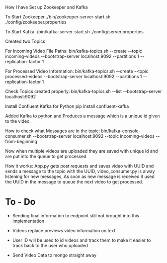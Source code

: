 How I have Set up Zookeeper and Kafka

To Start Zookeeper
./bin/zookeeper-server-start.sh ./config/zookeeper.properties

To Start Kafka
./bin/kafka-server-start.sh ./config/server.properties

Created two Topics

For Incoming Video File Paths:
bin/kafka-topics.sh --create --topic incoming-videos --bootstrap-server localhost:9092 --partitions 1 --replication-factor 1

For Processed Video Information:
bin/kafka-topics.sh --create --topic processed-videos --bootstrap-server localhost:9092 --partitions 1 --replication-factor 1

Check Topics created properly:
bin/kafka-topics.sh --list --bootstrap-server localhost:9092

Install Confluent Kafka for Python
pip install confluent-kafka

Added Kafka to python and Produces a message which is a unique id given to the video.

How to check what Messages are in the topic:
bin/kafka-console-consumer.sh --bootstrap-server localhost:9092 --topic incoming-videos --from-beginning

Now when multiple videos are uploaded they are saved with unique id and are put into the queue to get processed

How it works: App.py gets post requests and saves video with UUID and sends a message to the topic with the UUID, video_consumer.py is alway listening for new messages, As soon as new message is received it used the UUID in the message to queue the next video to get processed.

# To - Do

- Sending final information to endpoint still not brought into this implementation 

- Videos replace previews video information on text

- User ID will be used to id videos and track them to make it easier to track back to the user who uploaded

- Send Video Data to mongo straight away
